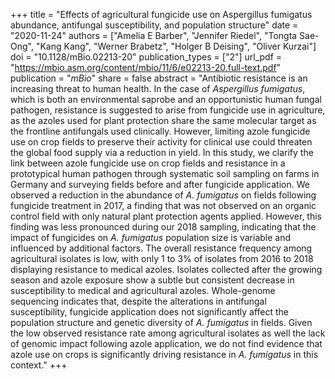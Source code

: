 +++
title = "Effects of agricultural fungicide use on Aspergillus fumigatus abundance, antifungal susceptibility, and population structure"
date = "2020-11-24"
authors = ["Amelia E Barber", "Jennifer Riedel", "Tongta Sae-Ong", "Kang Kang", "Werner Brabetz", "Holger B Deising", "Oliver Kurzai"]
doi = "10.1128/mBio.02213-20"
publication_types = ["2"]
url_pdf = "https://mbio.asm.org/content/mbio/11/6/e02213-20.full-text.pdf"
publication = "*mBio*"
share = false
abstract = "Antibiotic resistance is an increasing threat to human health. In the case of *Aspergillus fumigatus*, which is both an environmental saprobe and an opportunistic human fungal pathogen, resistance is suggested to arise from fungicide use in agriculture, as the azoles used for plant protection share the same molecular target as the frontline antifungals used clinically. However, limiting azole fungicide use on crop fields to preserve their activity for clinical use could threaten the global food supply via a reduction in yield. In this study, we clarify the link between azole fungicide use on crop fields and resistance in a prototypical human pathogen through systematic soil sampling on farms in Germany and surveying fields before and after fungicide application. We observed a reduction in the abundance of *A. fumigatus* on fields following fungicide treatment in 2017, a finding that was not observed on an organic control field with only natural plant protection agents applied. However, this finding was less pronounced during our 2018 sampling, indicating that the impact of fungicides on *A. fumigatus* population size is variable and influenced by additional factors. The overall resistance frequency among agricultural isolates is low, with only 1 to 3% of isolates from 2016 to 2018 displaying resistance to medical azoles. Isolates collected after the growing season and azole exposure show a subtle but consistent decrease in susceptibility to medical and agricultural azoles. Whole-genome sequencing indicates that, despite the alterations in antifungal susceptibility, fungicide application does not significantly affect the population structure and genetic diversity of *A. fumigatus* in fields. Given the low observed resistance rate among agricultural isolates as well the lack of genomic impact following azole application, we do not find evidence that azole use on crops is significantly driving resistance in *A. fumigatus* in this context."
+++


